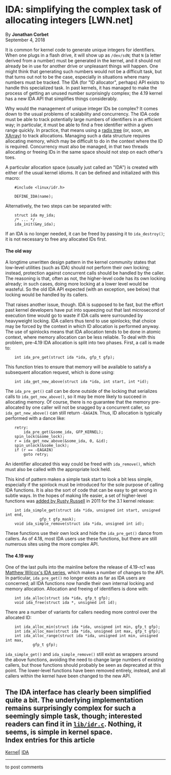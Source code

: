 # IDA: simplifying the complex task of allocating integers [LWN.net]

By **Jonathan Corbet**  
September 4, 2018 

It is common for kernel code to generate unique integers for identifiers. When one plugs in a flash drive, it will show up as `/dev/sdN`; that `N` (a letter derived from a number) must be generated in the kernel, and it should not already be in use for another drive or unpleasant things will happen. One might think that generating such numbers would not be a difficult task, but that turns out not to be the case, especially in situations where many numbers must be tracked. The IDA (for "ID allocator", perhaps) API exists to handle this specialized task. In past kernels, it has managed to make the process of getting an unused number surprisingly complex; the 4.19 kernel has a new IDA API that simplifies things considerably. 

Why would the management of unique integer IDs be complex? It comes down to the usual problems of scalability and concurrency. The IDA code must be able to track potentially large numbers of identifiers in an efficient way; in particular, it must be able to find a free identifier within a given range quickly. In practice, that means using a [radix tree](/Articles/175432/) (or, soon, an [XArray](/Articles/745073/)) to track allocations. Managing such a data structure requires allocating memory, which may be difficult to do in the context where the ID is required. Concurrency must also be managed, in that two threads allocating or freeing IDs in the same space should not step on each other's toes. 

A particular allocation space (usually just called an "IDA") is created with either of the usual kernel idioms. It can be defined and initialized with this macro: 
    
    
        #include <linux/idr.h>
    
        DEFINE_IDA(name);
    

Alternatively, the two steps can be separated with: 
    
    
        struct ida my_ida;
        /* ... */
        ida_init(&my_ida);
    

If an IDA is no longer needed, it can be freed by passing it to `ida_destroy()`; it is not necessary to free any allocated IDs first. 

#### The old way

A longtime unwritten design pattern in the kernel community states that low-level utilities (such as IDA) should not perform their own locking; instead, protection against concurrent calls should be handled by the caller. The reasoning is that, often as not, the higher-level code has its own locking already; in such cases, doing more locking at a lower level would be wasteful. So the old IDA API expected (with an exception, see below) that locking would be handled by its callers. 

That raises another issue, though. IDA is supposed to be fast, but the effort past kernel developers have put into squeezing out that last microsecond of execution time would go to waste if IDA calls were surrounded by heavyweight locking. IDA callers thus tend to use spinlocks; that choice may be forced by the context in which ID allocation is performed anyway. The use of spinlocks means that IDA allocation tends to be done in atomic context, where memory allocation can be less reliable. To deal with this problem, pre-4.19 IDA allocation is split into two phases. First, a call is made to: 
    
    
        int ida_pre_get(struct ida *ida, gfp_t gfp);
    

This function tries to ensure that memory will be available to satisfy a subsequent allocation request, which is done using: 
    
    
        int ida_get_new_above(struct ida *ida, int start, int *id);
    

The `ida_pre_get()` call can be done outside of the locking that serializes calls to `ida_get_new_above()`, so it may be more likely to succeed in allocating memory. Of course, there is no guarantee that the memory pre-allocated by one caller will not be snagged by a concurrent caller, so `ida_get_new_above()` can still return `-EAGAIN`. Thus, ID allocation is typically performed with a dance like: 
    
    
        retry:
            ida_pre_get(&some_ida, GFP_KERNEL);
    	spin_lock(&some_lock);
    	r = ida_get_new_above(&some_ida, 0, &id);
    	spin_unlock(&some_lock);
    	if (r == -EAGAIN)
    	    goto retry;
    

An identifier allocated this way could be freed with `ida_remove()`, which must also be called with the appropriate lock held. 

This kind of pattern makes a simple task start to look a bit less simple, especially if the spinlock must be introduced for the sole purpose of calling IDA functions. It is also the sort of code that can be easy to get wrong in subtle ways. In the hopes of making life easier, a set of higher-level functions was [added by Rusty Russell](https://git.kernel.org/linus/88eca0207cf1574328c3ce8c3be537a9317261bb) in 2011 for the 3.1 kernel release: 
    
    
        int ida_simple_get(struct ida *ida, unsigned int start, unsigned int end,
    		       gfp_t gfp_mask);
        void ida_simple_remove(struct ida *ida, unsigned int id);
    

These functions use their own lock and hide the `ida_pre_get()` dance from callers. As of 4.18, most IDA users use these functions, but there are still numerous sites using the more complex API. 

#### The 4.19 way

One of the last pulls into the mainline before the release of 4.19-rc1 was [Matthew Wilcox's IDA series](/ml/linux-kernel/20180621212835.5636-1-willy%40infradead.org/), which makes a number of changes to the API. In particular, `ida_pre_get()` no longer exists as far as IDA users are concerned; all IDA functions now handle their own internal locking and memory allocation. Allocation and freeing of identifiers is done with: 
    
    
        int ida_alloc(struct ida *ida, gfp_t gfp);
        void ida_free(struct ida *, unsigned int id);
    

There are a number of variants for callers needing more control over the allocated ID: 
    
    
        int ida_alloc_min(struct ida *ida, unsigned int min, gfp_t gfp);
        int ida_alloc_max(struct ida *ida, unsigned int max, gfp_t gfp);
        int ida_alloc_range(struct ida *ida, unsigned int min, unsigned int max,
    			gfp_t gfp);
    

`ida_simple_get()` and `ida_simple_remove()` still exist as wrappers around the above functions, avoiding the need to change large numbers of existing callers, but those functions should probably be seen as deprecated at this point. The lower-level functions have been removed entirely, instead, and all callers within the kernel have been changed to the new API. 

The IDA interface has clearly been simplified quite a bit. The underlying implementation remains surprisingly complex for such a seemingly simple task, though; interested readers can find it in [`lib/idr.c`](https://elixir.bootlin.com/linux/v4.19-rc2/source/lib/idr.c#L312). Nothing, it seems, is simple in kernel space.  
Index entries for this article  
---  
[Kernel](/Kernel/Index)| [IDA](/Kernel/Index#IDA)  
  


* * *

to post comments 
